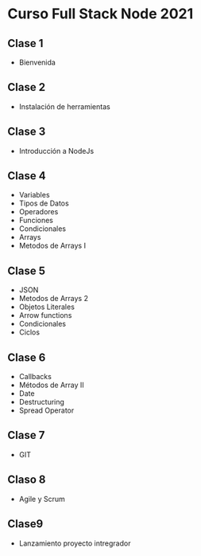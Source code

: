 # Curso Full Stack Node 2021

## Clase 1 
-   Bienvenida

## Clase 2
- Instalación de herramientas

## Clase 3
- Introducción a NodeJs

## Clase 4
- Variables
- Tipos de Datos
- Operadores
- Funciones
- Condicionales
- Arrays
- Metodos de Arrays I

## Clase 5
 - JSON 
 - Metodos de Arrays 2
 - Objetos Literales
 - Arrow functions
 - Condicionales 
 - Ciclos

## Clase 6
- Callbacks
- Métodos de Array II
- Date
- Destructuring
- Spread Operator

## Clase 7
- GIT
## Claso 8
- Agile y Scrum

## Clase9
- Lanzamiento proyecto intregrador


